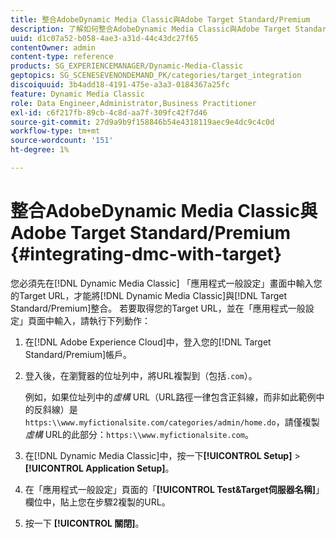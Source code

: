 ```yaml
---
title: 整合AdobeDynamic Media Classic與Adobe Target Standard/Premium
description: 了解如何整合AdobeDynamic Media Classic與Adobe Target Standard/Premium。
uuid: d1c07a52-b058-4ae3-a31d-44c43dc27f65
contentOwner: admin
content-type: reference
products: SG_EXPERIENCEMANAGER/Dynamic-Media-Classic
geptopics: SG_SCENESEVENONDEMAND_PK/categories/target_integration
discoiquuid: 3b4add18-4191-475e-a3a3-0184367a25fc
feature: Dynamic Media Classic
role: Data Engineer,Administrator,Business Practitioner
exl-id: c6f217fb-89cb-4c8d-aa7f-309fc42f7d46
source-git-commit: 27d9a9b9f158846b54e4318119aec9e4dc9c4c0d
workflow-type: tm+mt
source-wordcount: '151'
ht-degree: 1%

---
```


# 整合AdobeDynamic Media Classic與Adobe Target Standard/Premium {#integrating-dmc-with-target}

您必須先在[!DNL Dynamic Media Classic] 「應用程式一般設定」畫面中輸入您的Target URL，才能將[!DNL Dynamic Media Classic]與[!DNL Target Standard/Premium]整合。 若要取得您的Target URL，並在「應用程式一般設定」頁面中輸入，請執行下列動作：

1. 在[!DNL Adobe Experience Cloud]中，登入您的[!DNL Target Standard/Premium]帳戶。
1. 登入後，在瀏覽器的位址列中，將URL複製到（包括`.com`）。

   例如，如果位址列中的&#x200B;*虛構* URL（URL路徑一律包含正斜線，而非如此範例中的反斜線）是`https:\\www.myfictionalsite.com/categories/admin/home.do`，請僅複製&#x200B;*虛構* URL的此部分：`https:\\www.myfictionalsite.com`。

1. 在[!DNL Dynamic Media Classic]中，按一下&#x200B;**[!UICONTROL Setup]** > **[!UICONTROL Application Setup]**。
1. 在「應用程式一般設定」頁面的「**[!UICONTROL Test&amp;Target伺服器名稱]**」欄位中，貼上您在步驟2複製的URL。
1. 按一下 **[!UICONTROL 關閉]**。

